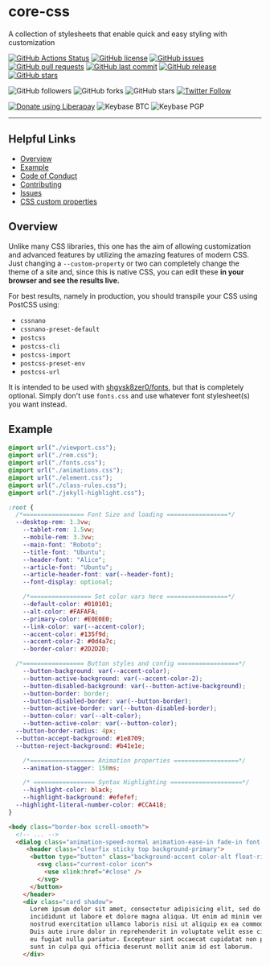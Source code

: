 # core-css
A collection of stylesheets that enable quick and easy styling with customization

[![GitHub Actions Status](https://github.com/shgysk8zer0/core-css/workflows/Node%20CI/badge.svg)](https://github.com/shgysk8zer0/core-css/actions)
[![GitHub license](https://img.shields.io/github/license/shgysk8zer0/core-css.svg)](https://github.com/shgysk8zer0/core-css/blob/master/LICENSE)
[![GitHub issues](https://img.shields.io/github/issues/shgysk8zer0/core-css.svg)](https://github.com/shgysk8zer0/core-css/issues)
[![GitHub pull requests](https://img.shields.io/github/issues-pr/shgysk8zer0/core-css.svg)](https://github.com/shgysk8zer0/core-css/pulls)
[![GitHub last commit](https://img.shields.io/github/last-commit/shgysk8zer0/core-css.svg)](https://github.com/shgysk8zer0/core-css/commits/master)
[![GitHub release](https://img.shields.io/github/release/shgysk8zer0/core-css.svg)](https://github.com/shgysk8zer0/core-css/releases)
[![GitHub stars](https://img.shields.io/github/stars/shgysk8zer0/core-css.svg)](https://github.com/shgysk8zer0/core-css/stargazers)

![GitHub followers](https://img.shields.io/github/followers/shgysk8zer0.svg?style=social)
![GitHub forks](https://img.shields.io/github/forks/shgysk8zer0/core-css.svg?style=social)
![GitHub stars](https://img.shields.io/github/stars/shgysk8zer0/core-css.svg?style=social)
[![Twitter Follow](https://img.shields.io/twitter/follow/shgysk8zer0.svg?style=social)](https://twitter.com/shgysk8zer0)

[![Donate using Liberapay](https://img.shields.io/liberapay/receives/shgysk8zer0.svg?logo=liberapay)](https://liberapay.com/shgysk8zer0/donate "Donate using Liberapay")
![Keybase BTC](https://img.shields.io/keybase/btc/shgysk8zer0.svg)
![Keybase PGP](https://img.shields.io/keybase/pgp/shgysk8zer0.svg)
- - -

## Helpful Links
- [Overview](#overview)
- [Example](#example)
- [Code of Conduct](./.github/CODE_OF_CONDUCT.md)
- [Contributing](./.github/CONTRIBUTING.md)
- [Issues](https://github.com/shgysk8zer0/core-css/issues)
- [CSS custom properties](https://developer.mozilla.org/en-US/docs/Web/CSS/Using_CSS_variables)

## Overview
Unlike many CSS libraries, this one has the aim of allowing customization and
advanced features by utilizing the amazing features of modern CSS. Just changing
a `--custom-property` or two can completely change the theme of a site and, since
this is native CSS, you can edit these **in your browser and see the results live.**

For best results, namely in production, you should transpile your CSS using PostCSS
using:
- `cssnano`
- `cssnano-preset-default`
- `postcss`
- `postcss-cli`
- `postcss-import`
- `postcss-preset-env`
- `postcss-url`

It is intended to be used with  [shgysk8zer0/fonts](https://github.com/shgysk8zer0/fonts),
but that is completely optional. Simply don't use `fonts.css` and use whatever
font stylesheet(s) you want instead.

## Example
```css
@import url("./viewport.css");
@import url("./rem.css");
@import url("./fonts.css");
@import url("./animations.css");
@import url("./element.css");
@import url("./class-rules.css");
@import url("./jekyll-highlight.css");

:root {
  /*================= Font Size and loading =================*/
  --desktop-rem: 1.3vw;
	--tablet-rem: 1.5vw;
	--mobile-rem: 3.3vw;
	--main-font: "Roboto";
	--title-font: "Ubuntu";
	--header-font: "Alice";
	--article-font: "Ubuntu";
	--article-header-font: var(--header-font);
	--font-display: optional;

	/*================= Set color vars here =================*/
	--default-color: #010101;
	--alt-color: #FAFAFA;
	--primary-color: #E0E0E0;
	--link-color: var(--accent-color);
	--accent-color: #135f9d;
	--accent-color-2: #0d4a7c;
	--border-color: #2D2D2D;

  /*================= Button styles and config =================*/
	--button-background: var(--accent-color);
	--button-active-background: var(--accent-color-2);
	--button-disabled-background: var(--button-active-background);
	--button-border: border;
	--button-disabled-border: var(--button-border);
	--button-active-border: var(--button-disabled-border);
	--button-color: var(--alt-color);
	--button-active-color: var(--button-color);
  --button-border-radius: 4px;
  --button-accept-background: #1e8709;
  --button-reject-background: #b41e1e;

	/*================== Animation properties ==================*/
	--animation-stagger: 150ms;

	/* ================= Syntax Highlighting ====================*/
	--highlight-color: black;
	--highlight-background: #efefef;
  --highlight-literal-number-color: #CCA418;
}
```

```html
<body class="border-box scroll-smooth">
  <!-- ... -->
  <dialog class="animation-speed-normal animation-ease-in fade-in font-main">
     <header class="clearfix sticky top background-primary">
      <button type="button" class="background-accent color-alt float-right">
        <svg class="current-color icon">
          <use xlink:href="#close" />
        </svg>
      </button>
    </header>
    <div class="card shadow">
      Lorem ipsum dolor sit amet, consectetur adipisicing elit, sed do eiusmod tempor
      incididunt ut labore et dolore magna aliqua. Ut enim ad minim veniam, quis
      nostrud exercitation ullamco laboris nisi ut aliquip ex ea commodo consequat.
      Duis aute irure dolor in reprehenderit in voluptate velit esse cillum dolore
      eu fugiat nulla pariatur. Excepteur sint occaecat cupidatat non proident,
      sunt in culpa qui officia deserunt mollit anim id est laborum.
    </div>
```
